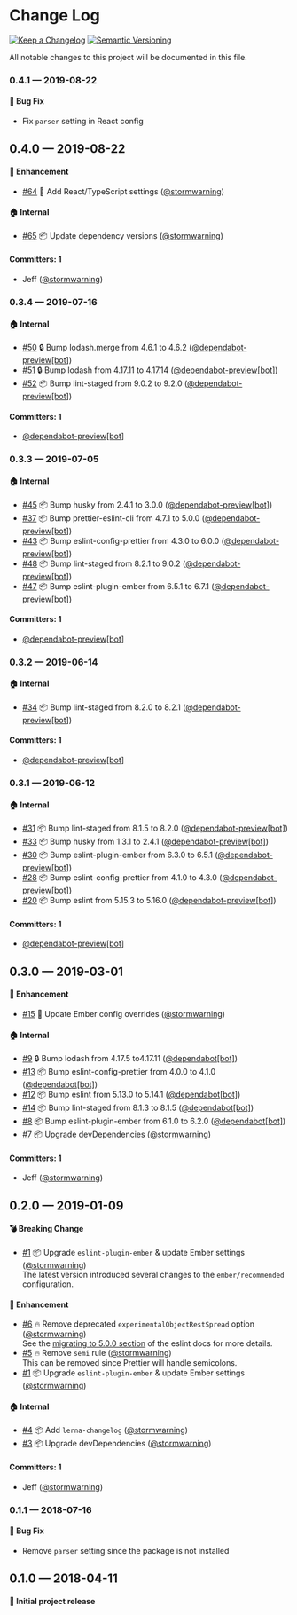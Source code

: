 # Change Log

[![Keep a Changelog][img-changelog]][url-changelog]
[![Semantic Versioning][img-semver]][url-semver]

All notable changes to this project will be documented in this file.

### 0.4.1 — 2019-08-22

#### 🐛 Bug Fix
* Fix `parser` setting in React config

## 0.4.0 — 2019-08-22

#### 🚀 Enhancement
* [#64](https://github.com/showbie/showbie-eslint-config/pull/64) 🎁 Add React/TypeScript settings ([@stormwarning](https://github.com/stormwarning))

#### 🏠 Internal
* [#65](https://github.com/showbie/showbie-eslint-config/pull/65) 📦 Update dependency versions ([@stormwarning](https://github.com/stormwarning))

#### Committers: 1
- Jeff ([@stormwarning](https://github.com/stormwarning))

### 0.3.4 — 2019-07-16

#### 🏠 Internal
* [#50](https://github.com/showbie/showbie-eslint-config/pull/50) 🔒 Bump lodash.merge from 4.6.1 to 4.6.2 ([@dependabot-preview[bot]](https://github.com/apps/dependabot-preview))
* [#51](https://github.com/showbie/showbie-eslint-config/pull/51) 🔒 Bump lodash from 4.17.11 to 4.17.14 ([@dependabot-preview[bot]](https://github.com/apps/dependabot-preview))
* [#52](https://github.com/showbie/showbie-eslint-config/pull/52) 📦 Bump lint-staged from 9.0.2 to 9.2.0 ([@dependabot-preview[bot]](https://github.com/apps/dependabot-preview))

#### Committers: 1
- [@dependabot-preview[bot]](https://github.com/apps/dependabot-preview)

### 0.3.3 — 2019-07-05

#### 🏠 Internal
* [#45](https://github.com/showbie/showbie-eslint-config/pull/45) 📦 Bump husky from 2.4.1 to 3.0.0 ([@dependabot-preview[bot]](https://github.com/apps/dependabot-preview))
* [#37](https://github.com/showbie/showbie-eslint-config/pull/37) 📦 Bump prettier-eslint-cli from 4.7.1 to 5.0.0 ([@dependabot-preview[bot]](https://github.com/apps/dependabot-preview))
* [#43](https://github.com/showbie/showbie-eslint-config/pull/43) 📦 Bump eslint-config-prettier from 4.3.0 to 6.0.0 ([@dependabot-preview[bot]](https://github.com/apps/dependabot-preview))
* [#48](https://github.com/showbie/showbie-eslint-config/pull/48) 📦 Bump lint-staged from 8.2.1 to 9.0.2 ([@dependabot-preview[bot]](https://github.com/apps/dependabot-preview))
* [#47](https://github.com/showbie/showbie-eslint-config/pull/47) 📦 Bump eslint-plugin-ember from 6.5.1 to 6.7.1 ([@dependabot-preview[bot]](https://github.com/apps/dependabot-preview))

#### Committers: 1
- [@dependabot-preview[bot]](https://github.com/apps/dependabot-preview)


### 0.3.2 — 2019-06-14

#### 🏠 Internal
* [#34](https://github.com/showbie/showbie-eslint-config/pull/34) 📦 Bump lint-staged from 8.2.0 to 8.2.1 ([@dependabot-preview[bot]](https://github.com/apps/dependabot-preview))

#### Committers: 1
- [@dependabot-preview[bot]](https://github.com/apps/dependabot-preview)

### 0.3.1 — 2019-06-12

#### 🏠 Internal
* [#31](https://github.com/showbie/showbie-eslint-config/pull/31) 📦 Bump lint-staged from 8.1.5 to 8.2.0 ([@dependabot-preview[bot]](https://github.com/apps/dependabot-preview))
* [#33](https://github.com/showbie/showbie-eslint-config/pull/33) 📦 Bump husky from 1.3.1 to 2.4.1 ([@dependabot-preview[bot]](https://github.com/apps/dependabot-preview))
* [#30](https://github.com/showbie/showbie-eslint-config/pull/30) 📦 Bump eslint-plugin-ember from 6.3.0 to 6.5.1 ([@dependabot-preview[bot]](https://github.com/apps/dependabot-preview))
* [#28](https://github.com/showbie/showbie-eslint-config/pull/28) 📦 Bump eslint-config-prettier from 4.1.0 to 4.3.0 ([@dependabot-preview[bot]](https://github.com/apps/dependabot-preview))
* [#20](https://github.com/showbie/showbie-eslint-config/pull/20) 📦 Bump eslint from 5.15.3 to 5.16.0 ([@dependabot-preview[bot]](https://github.com/apps/dependabot-preview))

#### Committers: 1
- [@dependabot-preview[bot]](https://github.com/apps/dependabot-preview)

## 0.3.0 — 2019-03-01

#### 🚀 Enhancement
* [#15](https://github.com/showbie/showbie-eslint-config/pull/15) 🎁 Update Ember config overrides ([@stormwarning](https://github.com/stormwarning))

#### 🏠 Internal
* [#9](https://github.com/showbie/showbie-eslint-config/pull/9) 🔒 Bump lodash from 4.17.5 to4.17.11 ([@dependabot[bot]](https://github.com/apps/dependabot))
* [#13](https://github.com/showbie/showbie-eslint-config/pull/13) 📦 Bump eslint-config-prettier from 4.0.0 to 4.1.0 ([@dependabot[bot]](https://github.com/apps/dependabot))
* [#12](https://github.com/showbie/showbie-eslint-config/pull/12) 📦 Bump eslint from 5.13.0 to 5.14.1 ([@dependabot[bot]](https://github.com/apps/dependabot))
* [#14](https://github.com/showbie/showbie-eslint-config/pull/14) 📦 Bump lint-staged from 8.1.3 to 8.1.5 ([@dependabot[bot]](https://github.com/apps/dependabot))
* [#8](https://github.com/showbie/showbie-eslint-config/pull/8) 📦 Bump eslint-plugin-ember from 6.1.0 to 6.2.0 ([@dependabot[bot]](https://github.com/apps/dependabot))
* [#7](https://github.com/showbie/showbie-eslint-config/pull/7) 📦 Upgrade devDependencies ([@stormwarning](https://github.com/stormwarning))

#### Committers: 1
- Jeff ([@stormwarning](https://github.com/stormwarning))

## 0.2.0 — 2019-01-09

#### 💣 Breaking Change
* [#1](https://github.com/showbie/showbie-eslint-config/pull/1) 📦 Upgrade `eslint-plugin-ember` & update Ember settings ([@stormwarning](https://github.com/stormwarning)) \
  The latest version introduced several changes to the `ember/recommended` configuration.

#### 🚀 Enhancement
* [#6](https://github.com/showbie/showbie-eslint-config/pull/6) 🔥 Remove deprecated `experimentalObjectRestSpread` option ([@stormwarning](https://github.com/stormwarning)) \
  See the [migrating to 5.0.0 section](eslint.org/docs/user-guide/migrating-to-5.0.0#-the-experimentalobjectrestspread-option-has-been-deprecated) of the eslint docs for more details.
* [#5](https://github.com/showbie/showbie-eslint-config/pull/5) 🔥 Remove `semi` rule ([@stormwarning](https://github.com/stormwarning)) \
  This can be removed since Prettier will handle semicolons.
* [#1](https://github.com/showbie/showbie-eslint-config/pull/1) 📦 Upgrade `eslint-plugin-ember` & update Ember settings ([@stormwarning](https://github.com/stormwarning))

#### 🏠 Internal
* [#4](https://github.com/showbie/showbie-eslint-config/pull/4) 📦 Add `lerna-changelog` ([@stormwarning](https://github.com/stormwarning))
* [#3](https://github.com/showbie/showbie-eslint-config/pull/3) 📦 Upgrade devDependencies ([@stormwarning](https://github.com/stormwarning))

#### Committers: 1
- Jeff ([@stormwarning](https://github.com/stormwarning))

### 0.1.1 — 2018-07-16

#### 🐛 Bug Fix
* Remove `parser` setting since the package is not installed

## 0.1.0 — 2018-04-11

#### 🎉 Initial project release

[img-changelog]: https://img.shields.io/badge/keep-a%20changelog-ef5e39.svg?style=flat-square

[img-semver]: https://img.shields.io/badge/semantic-versioning-333333.svg?style=flat-square

[url-changelog]: https://keepachangelog.com

[url-semver]: https://semver.org
